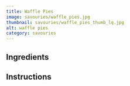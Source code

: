 ```yaml
---
title: Waffle Pies
image: savouries/waffle_pies.jpg
thumbnail: savouries/waffle_pies_thumb_lq.jpg
alt: waffle pies
category: savouries
---
```


## Ingredients

## Instructions
